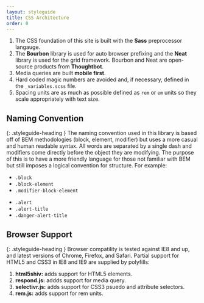 ```yaml
---
layout: styleguide
title: CSS Architecture
order: 0
---
```


1. The CSS foundation of this site is built with the **Sass** preprocessor langauge.
1. The **Bourbon** library is used for auto browser prefixing and the **Neat** library is used for the grid framework. Bourbon and Neat are open-source products from **Thoughtbot**.
1. Media queries are built **mobile first**.
1. Hard coded magic numbers are avoided and, if necessary, defined in the `_variables.scss` file.
1. Spacing units are as much as possible defined as `rem` or `em` units so they scale appropriately with text size.

## Naming Convention
{: .styleguide-heading }
The naming convention used in this library is based off of BEM methodologies (block, element, modifier) but uses a more casual and human readable syntax. All words are separated by a single dash and modifiers come directly before the object they are modifying. The purpose of this is to have a more friendly language for those not familiar with BEM but still imposes a logical convention for structure. For example:

<div class="grid-box">
  <ul class="grid-item unstyled-list width-one-half">
    <li><code>.block</code></li>
    <li><code>.block-element</code></li>
    <li><code>.modifier-block-element</code></li>
  </ul>

  <ul class="grid-item unstyled-list width-one-half">
    <li><code>.alert</code></li>
    <li><code>.alert-title</code></li>
    <li><code>.danger-alert-title</code></li>
  </ul>

</div>


## Browser Support
{: .styleguide-heading }
Browser compatility is tested against IE8 and up, and latest versions of Chrome, Firefox, and Safari. Partial support for HTML5 and CSS3 in IE8 and IE9 are supplied by polyfills:

1. **html5shiv:** adds support for HTML5 elements.
1. **respond.js:** addds support for media query.
1. **selectivr.js:** adds support for CSS3 psuedo and attribute selectors.
1. **rem.js:** adds support for rem units.

